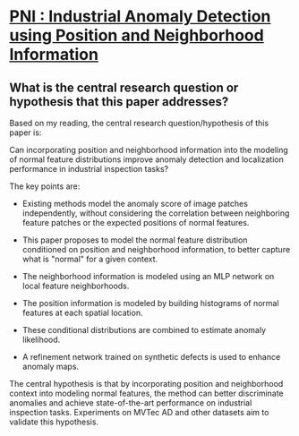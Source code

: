 # [PNI : Industrial Anomaly Detection using Position and Neighborhood   Information](https://arxiv.org/abs/2211.12634)

## What is the central research question or hypothesis that this paper addresses?

 Based on my reading, the central research question/hypothesis of this paper is: 

Can incorporating position and neighborhood information into the modeling of normal feature distributions improve anomaly detection and localization performance in industrial inspection tasks?

The key points are:

- Existing methods model the anomaly score of image patches independently, without considering the correlation between neighboring feature patches or the expected positions of normal features. 

- This paper proposes to model the normal feature distribution conditioned on position and neighborhood information, to better capture what is "normal" for a given context.

- The neighborhood information is modeled using an MLP network on local feature neighborhoods. 

- The position information is modeled by building histograms of normal features at each spatial location.

- These conditional distributions are combined to estimate anomaly likelihood.

- A refinement network trained on synthetic defects is used to enhance anomaly maps.

The central hypothesis is that by incorporating position and neighborhood context into modeling normal features, the method can better discriminate anomalies and achieve state-of-the-art performance on industrial inspection tasks. Experiments on MVTec AD and other datasets aim to validate this hypothesis.
